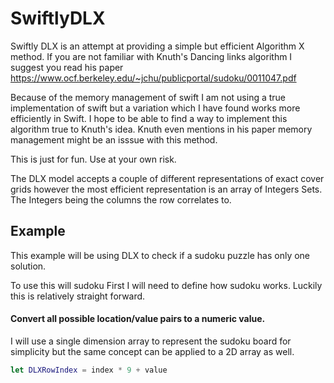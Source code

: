 # SwiftlyDLX

Swiftly DLX is an attempt at providing a simple but efficient Algorithm X method. If you are not familiar with Knuth's Dancing links algorithm I suggest you read his paper https://www.ocf.berkeley.edu/~jchu/publicportal/sudoku/0011047.pdf

Because of the memory management of swift I am not using a true implementation of swift but a variation which I have found works more efficiently in Swift. I hope to be able to find a way to implement this algorithm true to Knuth's idea. Knuth even mentions in his paper memory management might be an isssue with this method.

This is just for fun. Use at your own risk. 


The DLX model accepts a couple of different representations of exact cover grids however the most efficient representation is an array of Integers Sets. The Integers being the columns the row correlates to.

## Example

This example will be using DLX to check if a sudoku puzzle has only one solution.

To use this will sudoku First I will need to define how sudoku works. Luckily this is relatively straight forward. 

#### Convert all possible location/value pairs to a numeric value.

I will use a single dimension array to represent the sudoku board for simplicity but the same concept can be applied to a 2D array as well. 

```swift
let DLXRowIndex = index * 9 + value
```
